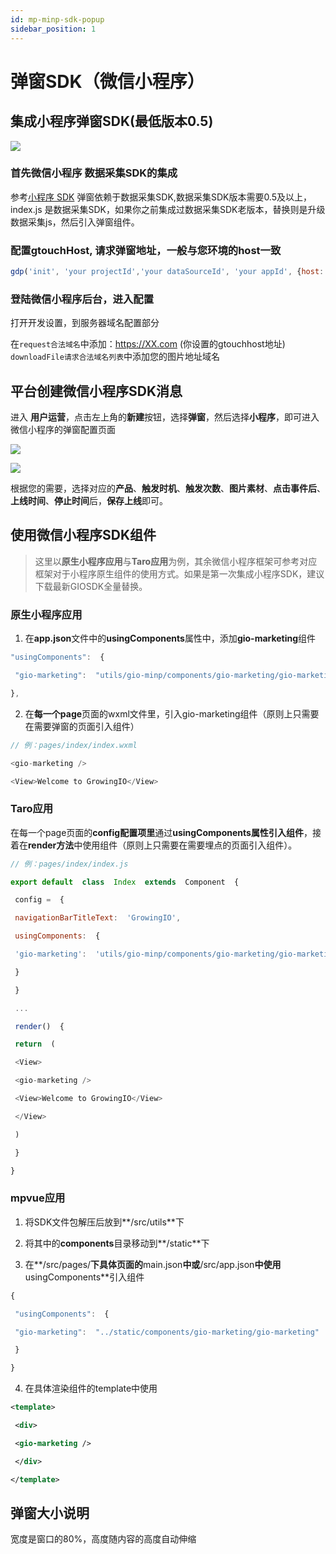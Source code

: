 ```yaml
---
id: mp-minp-sdk-popup
sidebar_position: 1
---
```


# 弹窗SDK（微信小程序）

## 集成小程序弹窗SDK(最低版本0.5)[](#yi-ji-cheng-xiao-cheng-xu-dan-chuang-sdk-zui-di-ban-ben-0-5)

![](/img/assets-M2qbZInaXgdm8kkNosp-MDnWiE5j6cXk-SjElDb-MDnX85qKCFtyaGxsu0Eimage.png)


### 首先微信小程序 数据采集SDK的集成[](#1-shou-xian-wei-xin-xiao-cheng-xu-shu-ju-cai-ji-sdk-de-ji-cheng)

参考[小程序 SDK](https://growingio.github.io/growingio-sdk-docs/docs/miniprogranm/base/gettingStarted) 弹窗依赖于数据采集SDK,数据采集SDK版本需要0.5及以上，index.js 是数据采集SDK，如果你之前集成过数据采集SDK老版本，替换则是升级数据采集js，然后引入弹窗组件。

### 配置gtouchHost, 请求弹窗地址，一般与您环境的host一致[](#2-pei-zhi-gtouchhost-qing-qiu-dan-chuang-di-zhi-yi-ban-yu-nin-huan-jing-de-host-yi-zhi)

```js
gdp('init', 'your projectId','your dataSourceId', 'your appId', {host: 'api.growingio.com',gtouchHost:'popupwindow.test.com'}); 
```


### 登陆微信小程序后台，进入配置[](#3-deng-lu-wei-xin-xiao-cheng-xu-hou-tai-jin-ru-pei-zhi)

打开开发设置，到服务器域名配置部分

在`request合法域名`中添加：https://XX.com (你设置的gtouchhost地址) `downloadFile请求合法域名列表`中添加您的图片地址域名


## 平台创建微信小程序SDK消息[](#er-ping-tai-chuang-jian-wei-xin-xiao-cheng-xu-sdk-xiao-xi)

进入  **用户运营**，点击左上角的**新建**按钮，选择**弹窗**，然后选择**小程序**，即可进入微信小程序的弹窗配置页面

![](/img/assets-M2qbZInaXgdm8kkNosp-MC5ESYD_de7WR234LbA-MC5EvZw5tc81JPFySX7image.png)

![](/img/assets-M2qbZInaXgdm8kkNosp-MC5ESYD_de7WR234LbA-MC5EzuBl94AXegl_1g8image.png)

根据您的需要，选择对应的**产品**、**触发时机**、**触发次数**、**图片素材**、**点击事件后**、**上线时间**、**停止时间**后，**保存上线**即可。


## 使用微信小程序SDK组件[](#san-shi-yong-wei-xin-xiao-cheng-xu-sdk-zu-jian)

> 这里以**原生小程序应用**与**Taro应用**为例，其余微信小程序框架可参考对应框架对于小程序原生组件的使用方式。如果是第一次集成小程序SDK，建议下载最新GIOSDK全量替换。


### 原生小程序应用[](#31-yuan-sheng-xiao-cheng-xu-ying-yong)

1. 在**app.json**文件中的**usingComponents**属性中，添加**gio-marketing**组件

```js
"usingComponents":  {

 "gio-marketing":  "utils/gio-minp/components/gio-marketing/gio-marketing"

},
```

2. 在**每一个page**页面的wxml文件里，引入gio-marketing组件（原则上只需要在需要弹窗的页面引入组件）

```js
// 例：pages/index/index.wxml

<gio-marketing />

<View>Welcome to GrowingIO</View>
```


### Taro应用[](#32-taro-ying-yong)

在每一个page页面的**config配置项里**通过**usingComponents属性引入组件**，接着在**render方法**中使用组件（原则上只需要在需要埋点的页面引入组件）。

```js
// 例：pages/index/index.js

export default  class  Index  extends  Component  {

 config =  {

 navigationBarTitleText:  'GrowingIO',

 usingComponents:  {

 'gio-marketing':  'utils/gio-minp/components/gio-marketing/gio-marketing'

 }

 }

 ...

 render()  {

 return  (

 <View>

 <gio-marketing />

 <View>Welcome to GrowingIO</View>

 </View>

 )

 }

}
```


### mpvue应用[](#33-mpvue-ying-yong)

1.  将SDK文件包解压后放到**/src/utils**下
    
2.  将其中的**components**目录移动到**/static**下
    
3.  在**/src/pages/**下具体页面的**main.json**中或**/src/app.json**中使用**usingComponents**引入组件
    
```js
{

 "usingComponents":  {

 "gio-marketing":  "../static/components/gio-marketing/gio-marketing"

 }

}
```

4. 在具体渲染组件的template中使用

```xml
<template>

 <div>

 <gio-marketing />

 </div>

</template>
```


## 弹窗大小说明[](#dan-chuang-da-xiao-shuo-ming)

宽度是窗口的80%，高度随内容的高度自动伸缩
